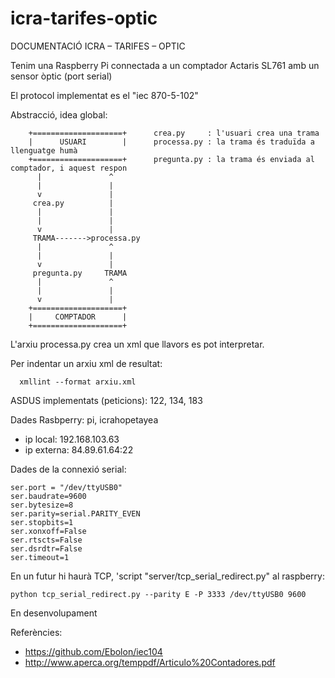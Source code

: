 # icra-tarifes-optic

DOCUMENTACIÓ ICRA – TARIFES – OPTIC

Tenim una Raspberry Pi connectada a un comptador Actaris SL761 amb un sensor òptic (port serial)

El protocol implementat es el "iec 870-5-102"

Abstracció, idea global:

		+====================+      crea.py     : l'usuari crea una trama                                    
		|      USUARI        |      processa.py : la trama és traduïda a llenguatge humà         
		+====================+      pregunta.py : la trama és enviada al comptador, i aquest respon
		  |               ^        
		  |               |        
		  v               |
		 crea.py          |
		  |               |
		  |               |
		  v               |
		 TRAMA------->processa.py
		  |               ^
		  |               |
		  v               |
		 pregunta.py     TRAMA
		  |               ^
		  |               |
		  v               |
		+====================+
		|     COMPTADOR      |
		+====================+

L'arxiu processa.py crea un xml que llavors es pot interpretar. 

Per indentar un arxiu xml de resultat:

```
  xmllint --format arxiu.xml
```

ASDUS implementats (peticions): 122, 134, 183

Dades Rasbperry: pi, icrahopetayea 

* ip local:   192.168.103.63
* ip externa: 84.89.61.64:22

Dades de la connexió serial:

	ser.port = "/dev/ttyUSB0"
	ser.baudrate=9600
	ser.bytesize=8
	ser.parity=serial.PARITY_EVEN
	ser.stopbits=1
	ser.xonxoff=False
	ser.rtscts=False
	ser.dsrdtr=False
	ser.timeout=1 

En un futur hi haurà TCP, 'script "server/tcp_serial_redirect.py" al raspberry:

```
python tcp_serial_redirect.py --parity E -P 3333 /dev/ttyUSB0 9600
```

En desenvolupament

Referències:

* https://github.com/Ebolon/iec104
* http://www.aperca.org/temppdf/Articulo%20Contadores.pdf

